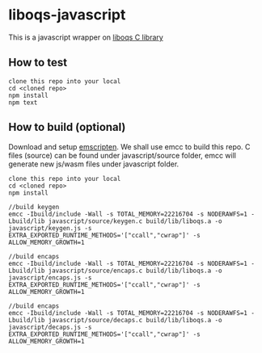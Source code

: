 # liboqs-javascript

This is a javascript wrapper on [liboqs C library](https://github.com/open-quantum-safe/liboqs)

## How to test

```
clone this repo into your local
cd <cloned repo>
npm install
npm text
```

## How to build (optional)

Download and setup [emscripten](https://emscripten.org/docs/getting_started/downloads.html#installation-instructions). We shall use emcc to build this repo.
C files (source) can be found under javascript/source folder, emcc will generate new js/wasm files under javascript folder.

```
clone this repo into your local
cd <cloned repo>
npm install

//build keygen
emcc -Ibuild/include -Wall -s TOTAL_MEMORY=22216704 -s NODERAWFS=1 -Lbuild/lib javascript/source/keygen.c build/lib/liboqs.a -o javascript/keygen.js -s EXTRA_EXPORTED_RUNTIME_METHODS='["ccall","cwrap"]' -s ALLOW_MEMORY_GROWTH=1

//build encaps
emcc -Ibuild/include -Wall -s TOTAL_MEMORY=22216704 -s NODERAWFS=1 -Lbuild/lib javascript/source/encaps.c build/lib/liboqs.a -o javascript/encaps.js -s EXTRA_EXPORTED_RUNTIME_METHODS='["ccall","cwrap"]' -s ALLOW_MEMORY_GROWTH=1

//build encaps
emcc -Ibuild/include -Wall -s TOTAL_MEMORY=22216704 -s NODERAWFS=1 -Lbuild/lib javascript/source/decaps.c build/lib/liboqs.a -o javascript/decaps.js -s EXTRA_EXPORTED_RUNTIME_METHODS='["ccall","cwrap"]' -s ALLOW_MEMORY_GROWTH=1
```
